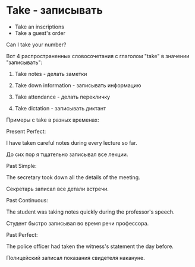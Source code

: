 # Take - записывать

- Take an inscriptions
- Take a guest's order

Can I take your number?

Вот 4 распространенных словосочетания с глаголом "take" в значении "записывать":

1. Take notes - делать заметки

2. Take down information - записывать информацию

3. Take attendance - делать перекличку

4. Take dictation - записывать диктант

Примеры с take в разных временах:

Present Perfect:

I have taken careful notes during every lecture so far.

До сих пор я тщательно записывал все лекции.

Past Simple:

The secretary took down all the details of the meeting.

Секретарь записал все детали встречи.

Past Continuous:

The student was taking notes quickly during the professor's speech.

Студент быстро записывал во время речи профессора.

Past Perfect:

The police officer had taken the witness's statement the day before.

Полицейский записал показания свидетеля накануне.
